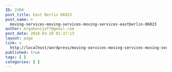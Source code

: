 ```yaml
---
ID: 2300
post_title: East Berlin 06023
post_name: >
  moving-services-moving-services-moving-services-eastberlin-06023
author: mrgabonijeff@gmail.com
post_date: 2018-03-28 01:37:13
layout: page
link: >
  http://localhost/wordpress/moving-services-moving-services-moving-services-eastberlin-06023/
published: true
tags: [ ]
categories: [ ]
---
```

